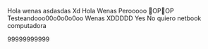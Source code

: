 Hola
wenas
asdasdas
Xd
Hola
Wenas
Perooooo
OPOP
Testeandooo00o0o0o0oo
Wenas
XDDDDD
Yes
No quiero
netbook
computadora


99999999999

